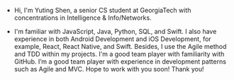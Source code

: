 - Hi, I'm Yuting Shen, a senior CS student at GeorgiaTech with concentrations in Intelligence & Info/Networks.

- I'm familiar with JavaScript, Java, Python, SQL, and Swift. I also have experience in both Android Development and iOS Development, for example, React, React Native, and Swift. Besides, I use the Agile method and TDD within my projects. I'm a good team player with familiarity with GitHub. I’m a good team player with experience in development patterns such as Agile and MVC. 
Hope to work with you soon! Thank you!
